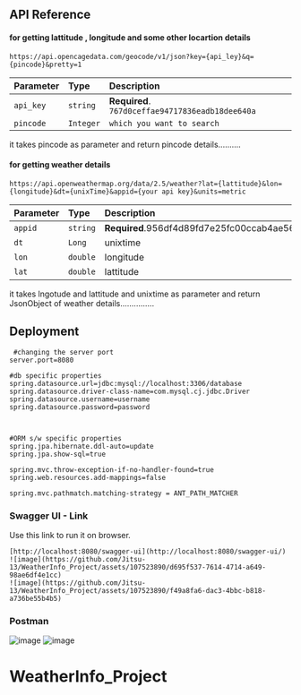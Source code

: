 
## API Reference

#### for getting lattitude , longitude and some other locartion details

```https://api.opencagedata.com/geocode/v1/json?key={api_ley}&q={pincode}&pretty=1```

| Parameter | Type     | Description                |
| :-------- | :------- | :------------------------- |
| `api_key` | `string` | **Required**. `767d0ceffae94717836eadb18dee640a` |
| `pincode` | `Integer`| `which you want to search`  |

it takes pincode as parameter and return pincode details..........



#### for getting weather details

```https://api.openweathermap.org/data/2.5/weather?lat={lattitude}&lon={longitude}&dt={unixTime}&appid={your api key}&units=metric```

| Parameter | Type     | Description                       |
| :-------- | :------- | :-------------------------------- |
| `appid`      | `string` | **Required**.956df4d89fd7e25fc00ccab4ae566c5d |
| `dt`           | `Long`     | unixtime                        |
| `lon`          | `double`   | longitude                  |
|`lat`           | `double`   | lattitude                  |

it takes lngotude and lattitude and unixtime as parameter and return JsonObject of weather details...............

## Deployment
```properties
 #changing the server port
server.port=8080

#db specific properties
spring.datasource.url=jdbc:mysql://localhost:3306/database
spring.datasource.driver-class-name=com.mysql.cj.jdbc.Driver
spring.datasource.username=username
spring.datasource.password=password



#ORM s/w specific properties
spring.jpa.hibernate.ddl-auto=update
spring.jpa.show-sql=true

spring.mvc.throw-exception-if-no-handler-found=true
spring.web.resources.add-mappings=false

spring.mvc.pathmatch.matching-strategy = ANT_PATH_MATCHER

```
### Swagger UI - Link

Use this link to run it on browser.
```swagger
[http://localhost:8080/swagger-ui](http://localhost:8080/swagger-ui/)
![image](https://github.com/Jitsu-13/WeatherInfo_Project/assets/107523890/d695f537-7614-4714-a649-98ae6df4e1cc)
![image](https://github.com/Jitsu-13/WeatherInfo_Project/assets/107523890/f49a8fa6-dac3-4bbc-b818-a736be55b4b5)

```
### Postman
![image](https://github.com/Jitsu-13/WeatherInfo_Project/assets/107523890/8f29f91b-f4b2-4527-9ffb-859091308b6a)
![image](https://github.com/Jitsu-13/WeatherInfo_Project/assets/107523890/bc3a402b-eb5b-4c17-b466-ad57f5414887)

# WeatherInfo_Project
